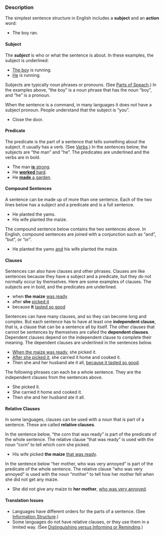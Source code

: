


### Description

The simplest sentence structure in English includes a **subject** and an **action** word:

* The boy ran.

#### Subject

The ***subject*** is who or what the sentence is about. In these examples, the subject is underlined:

* <u>The boy</u> is running.
* <u>He</u> is running.

Subjects are typically noun phrases or pronouns. (See [Parts of Speach](../figs-partsofspeech/01.md).) In the examples above, “the boy” is a noun phrase that has the noun “boy”, and “he” is a pronoun.

When the sentence is a command, in many languages it does not have a subject pronoun. People understand that the subject is “you”.

* Close the door.

#### Predicate

The predicate is the part of a sentence that tells something about the subject. It usually has a verb. (See [Verbs](../figs-verbs/01.md).)  In the sentences below, the subjects are “the man” and “he”. The predicates are underlined and the verbs are in bold.

* The man <u>**is** strong</u>.
* He <u>**worked** hard</u>.
* He <u>**made** a garden</u>.


#### Compound Sentences

A sentence can be made up of more than one sentence. Each of the two lines below has a subject and a predicate and is a full sentence.

* He planted the yams.
* His wife planted the maize.

The compound sentence below contains the two sentences above. In English, compound sentences are joined with a conjunction such as “and”, “but”, or “or”.

* He planted the yams <u>and</u> his wife planted the maize.

#### Clauses

Sentences can also have clauses and other phrases. Clauses are like sentences because they have a subject and a predicate, but they do not normally occur by themselves. Here are some examples of clauses. The subjects are in bold, and the predicates are underlined.

* when **the maize** <u>was ready</u> 
* after **she** <u>picked it</u> 
* because **it** <u>tasted so good</u> 

Sentences can have many clauses, and so they can become long and complex. But each sentence has to have at least one **independent clause**, that is, a clause that can be a sentence all by itself. The other clauses that cannot be sentences by themselves are called the **dependent clauses**. Dependent clauses depend on the independent clause to complete their meaning. The dependent clauses are underlined in the sentences below.

* <u>When the maize was ready</u>, she picked it.
* <u>After she picked it</u>, she carried it home and cooked it.
* Then she and her husband ate it all, <u>because it tasted so good</u>.

The following phrases can each be a whole sentence. They are the independent clauses from the sentences above.

* She picked it.
* She carried it home and cooked it.
* Then she and her husband ate it all.

#### Relative Clauses

In some languages, clauses can be used with a noun that is part of a sentence. These are called **relative clauses**.

In the sentence below, “the corn that was ready” is part of the predicate of the whole sentence. The relative clause “that was ready” is used with the noun “corn” to tell which corn she picked.

* His wife picked **the maize** <u>that was ready</u>.

In the sentence below “her mother, who was very annoyed” is part of the predicate of the whole sentence. The relative clause “who was very annoyed” is used with the noun “mother” to tell how her mother felt when she did not get any maize.

* She did not give any maize to **her mother**, <u>who was very annoyed</u>.


#### Translation Issues

* Languages have different orders for the parts of a sentence. (See [Information Structure](../figs-infostructure).)
* Some languages do not have relative clauses, or they use them in a limited way. (See [Distinguishing versus Informing or Reminding](../figs-distinguish/01.md).)

